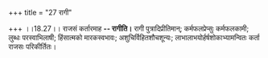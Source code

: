 +++
title = "27 रागी"

+++
।।18.27।। राजसं कर्तारमाह **-- रागीति।** रागी पुत्रादिप्रीतिमान्;
कर्मफलप्रेप्सुः कर्मफलकामी; लुब्धः परस्वाभिलाषी; हिंसात्मको मारकस्वभावः;
अशुचिर्विहितशौचशून्यः; लाभालाभयोर्हर्षशोकाभ्यामन्वितः कर्ता राजसः
परिकीर्तितः।
